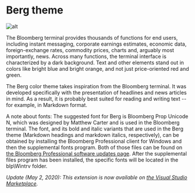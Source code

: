 # Berg theme

![alt](https://raw.githubusercontent.com/jx22/berg/master/Screenshot.png)

The Bloomberg terminal provides thousands of functions for end users, including instant messaging, corporate earnings estimates, economic data, foreign-exchange rates, commodity prices, charts and, arguably most importantly, news. Across many functions, the terminal interface is characterized by a dark background. Text and other elements stand out in colors like bright blue and bright orange, and not just price-oriented red and green.

The Berg color theme takes inspiration from the Bloomberg terminal. It was developed specifically with the presentation of headlines and news articles in mind. As a result, it is probably best suited for reading and writing text -- for example, in Markdown format.

A note about fonts: The suggested font for Berg is Bloomberg Prop Unicode N, which was designed by Matthew Carter and is used in the Bloomberg terminal. The font, and its bold and italic variants that are used in the Berg theme (Markdown headings and markdown italics, respectively), can be obtained by installing the Bloomberg Professional client for Windows and then the supplemental fonts program. Both of those files can be found on [the Bloomberg Professional software updates page](https://www.bloomberg.com/professional/support/software-updates/). After the supplemental files program has been installed, the specific fonts will be located in the blp\Wintrv folder.

_Update (May 2, 2020): This extension is now available on [the Visual Studio Marketplace](https://marketplace.visualstudio.com/items?itemName=teehausamberg.berg)._
